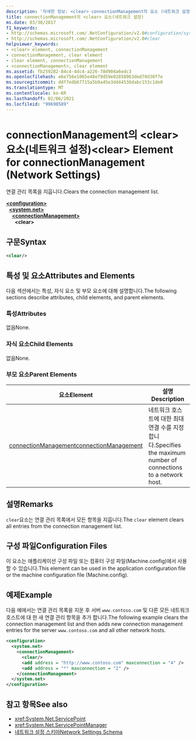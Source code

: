 ```yaml
---
description: '자세한 정보: <clear> connectionManagement의 요소 (네트워크 설정)'
title: connectionManagement의 <clear> 요소(네트워크 설정)
ms.date: 03/30/2017
f1_keywords:
- http://schemas.microsoft.com/.NetConfiguration/v2.0#configuration/system.net/connectionManagement/clear
- http://schemas.microsoft.com/.NetConfiguration/v2.0#clear
helpviewer_keywords:
- <clear> element, connectionManagement
- connectionManagement, clear element
- clear element, connectionManagement
- <connectionManagement>, clear element
ms.assetid: fb259282-84c4-4dc4-a226-78d904a6edc3
ms.openlocfilehash: e6e756e1065e48e79d59e02858963ded70d30f7e
ms.sourcegitcommit: ddf7edb67715a5b9a45e3dd44536dabc153c1de0
ms.translationtype: MT
ms.contentlocale: ko-KR
ms.lasthandoff: 02/06/2021
ms.locfileid: "99698589"
---
```

# <a name="clear-element-for-connectionmanagement-network-settings"></a><span data-ttu-id="8c7c1-103">connectionManagement의 \<clear> 요소(네트워크 설정)</span><span class="sxs-lookup"><span data-stu-id="8c7c1-103">\<clear> Element for connectionManagement (Network Settings)</span></span>

<span data-ttu-id="8c7c1-104">연결 관리 목록을 지웁니다.</span><span class="sxs-lookup"><span data-stu-id="8c7c1-104">Clears the connection management list.</span></span>  

[**\<configuration>**](../configuration-element.md)\
&nbsp;&nbsp;[**\<system.net>**](system-net-element-network-settings.md)\
&nbsp;&nbsp;&nbsp;&nbsp;[**\<connectionManagement>**](connectionmanagement-element-network-settings.md)\
&nbsp;&nbsp;&nbsp;&nbsp;&nbsp;&nbsp;**\<clear>**

## <a name="syntax"></a><span data-ttu-id="8c7c1-105">구문</span><span class="sxs-lookup"><span data-stu-id="8c7c1-105">Syntax</span></span>  
  
```xml  
<clear/>  
```  
  
## <a name="attributes-and-elements"></a><span data-ttu-id="8c7c1-106">특성 및 요소</span><span class="sxs-lookup"><span data-stu-id="8c7c1-106">Attributes and Elements</span></span>  

 <span data-ttu-id="8c7c1-107">다음 섹션에서는 특성, 자식 요소 및 부모 요소에 대해 설명합니다.</span><span class="sxs-lookup"><span data-stu-id="8c7c1-107">The following sections describe attributes, child elements, and parent elements.</span></span>  
  
### <a name="attributes"></a><span data-ttu-id="8c7c1-108">특성</span><span class="sxs-lookup"><span data-stu-id="8c7c1-108">Attributes</span></span>  

 <span data-ttu-id="8c7c1-109">없음</span><span class="sxs-lookup"><span data-stu-id="8c7c1-109">None.</span></span>  
  
### <a name="child-elements"></a><span data-ttu-id="8c7c1-110">자식 요소</span><span class="sxs-lookup"><span data-stu-id="8c7c1-110">Child Elements</span></span>  

 <span data-ttu-id="8c7c1-111">없음</span><span class="sxs-lookup"><span data-stu-id="8c7c1-111">None.</span></span>  
  
### <a name="parent-elements"></a><span data-ttu-id="8c7c1-112">부모 요소</span><span class="sxs-lookup"><span data-stu-id="8c7c1-112">Parent Elements</span></span>  
  
|<span data-ttu-id="8c7c1-113">**요소**</span><span class="sxs-lookup"><span data-stu-id="8c7c1-113">**Element**</span></span>|<span data-ttu-id="8c7c1-114">**설명**</span><span class="sxs-lookup"><span data-stu-id="8c7c1-114">**Description**</span></span>|  
|-----------------|---------------------|  
|[<span data-ttu-id="8c7c1-115">connectionManagement</span><span class="sxs-lookup"><span data-stu-id="8c7c1-115">connectionManagement</span></span>](connectionmanagement-element-network-settings.md)|<span data-ttu-id="8c7c1-116">네트워크 호스트에 대한 최대 연결 수를 지정합니다.</span><span class="sxs-lookup"><span data-stu-id="8c7c1-116">Specifies the maximum number of connections to a network host.</span></span>|  
  
## <a name="remarks"></a><span data-ttu-id="8c7c1-117">설명</span><span class="sxs-lookup"><span data-stu-id="8c7c1-117">Remarks</span></span>  

 <span data-ttu-id="8c7c1-118">`clear`요소는 연결 관리 목록에서 모든 항목을 지웁니다.</span><span class="sxs-lookup"><span data-stu-id="8c7c1-118">The `clear` element clears all entries from the connection management list.</span></span>  
  
## <a name="configuration-files"></a><span data-ttu-id="8c7c1-119">구성 파일</span><span class="sxs-lookup"><span data-stu-id="8c7c1-119">Configuration Files</span></span>  

 <span data-ttu-id="8c7c1-120">이 요소는 애플리케이션 구성 파일 또는 컴퓨터 구성 파일(Machine.config)에서 사용할 수 있습니다.</span><span class="sxs-lookup"><span data-stu-id="8c7c1-120">This element can be used in the application configuration file or the machine configuration file (Machine.config).</span></span>  
  
## <a name="example"></a><span data-ttu-id="8c7c1-121">예제</span><span class="sxs-lookup"><span data-stu-id="8c7c1-121">Example</span></span>  

 <span data-ttu-id="8c7c1-122">다음 예에서는 연결 관리 목록을 지운 후 서버 `www.contoso.com` 및 다른 모든 네트워크 호스트에 대 한 새 연결 관리 항목을 추가 합니다.</span><span class="sxs-lookup"><span data-stu-id="8c7c1-122">The following example clears the connection management list and then adds new connection management entries for the server `www.contoso.com` and all other network hosts.</span></span>  
  
```xml  
<configuration>  
  <system.net>  
    <connectionManagement>  
      <clear/>  
      <add address = "http://www.contoso.com" maxconnection = "4" />  
      <add address = "*" maxconnection = "2" />  
    </connectionManagement>  
  </system.net>  
</configuration>  
```  
  
## <a name="see-also"></a><span data-ttu-id="8c7c1-123">참고 항목</span><span class="sxs-lookup"><span data-stu-id="8c7c1-123">See also</span></span>

- <xref:System.Net.ServicePoint>
- <xref:System.Net.ServicePointManager>
- [<span data-ttu-id="8c7c1-124">네트워크 설정 스키마</span><span class="sxs-lookup"><span data-stu-id="8c7c1-124">Network Settings Schema</span></span>](index.md)

